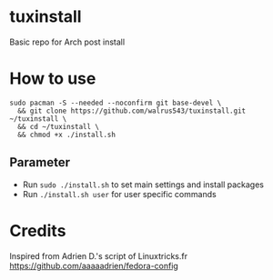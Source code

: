 # tuxinstall
Basic repo for Arch post install

# How to use
````
sudo pacman -S --needed --noconfirm git base-devel \
  && git clone https://github.com/walrus543/tuxinstall.git ~/tuxinstall \
  && cd ~/tuxinstall \
  && chmod +x ./install.sh
````
## Parameter
* Run `sudo ./install.sh` to set main settings and install packages
* Run `./install.sh user` for user specific commands

# Credits
Inspired from Adrien D.'s script of Linuxtricks.fr  
https://github.com/aaaaadrien/fedora-config
